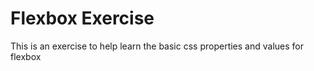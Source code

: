 # Flexbox Exercise

This is an exercise to help learn the basic css properties and values for flexbox